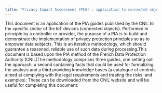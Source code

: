 ```yaml
---
title: "Privacy Impact Assessment (PIA) : application to connected objects"
---
```


This document is an application of the PIA guides published by the CNIL to the specific sector of the IoT devices (connected objects). Performed in principle by a controller or provider, the purpose of a PIA is to build and demonstrate the implementation of privacy protection principles so as to empower data subjects. This is an iterative methodology, which should guarantee a reasoned, reliable use of such data during processing.This document is based upon the PIA method of the French Data Protection Authority (CNIL)The methodology comprises three guides, one setting out the approach, a second containing facts that could  be  used  for  formalizing  the  analysis  and  a  third  providing  knowledge  bases  (a  catalogue  of  controls aimed at complying with the legal requirements and treating the risks, and examples): These can be downloaded from the CNIL website and will be useful for completing this document:

